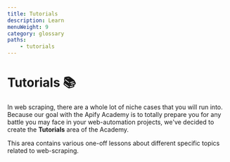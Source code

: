 ```yaml
---
title: Tutorials
description: Learn 
menuWeight: 9
category: glossary
paths:
    - tutorials
---
```


# Tutorials 📚

In web scraping, there are a whole lot of niche cases that you will run into. Because our goal with the Apify Academy is to totally prepare you for any battle you may face in your web-automation projects, we've decided to create the **Tutorials** area of the Academy.

This area contains various one-off lessons about different specific topics related to web-scraping.

